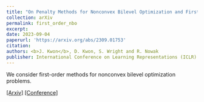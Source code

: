 ```yaml
---
title: "On Penalty Methods for Nonconvex Bilevel Optimization and First-Order Stochastic Approximation"
collection: arXiv
permalink: first_order_nbo
excerpt: 
date: 2023-09-04
paperurl: 'https://arxiv.org/abs/2309.01753'
citation: 
authors: <b>J. Kwon</b>, D. Kwon, S. Wright and R. Nowak
publisher: International Conference on Learning Representations (ICLR) 2024 (Spotlight)
---
```


We consider first-order methods for nonconvex bilevel optimization problems.

[[Arxiv]](https://arxiv.org/abs/2309.01753)
[[Conference]](.)